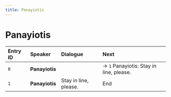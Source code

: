 ```yaml
---
title: Panayiotis
---
```


# Panayiotis


| Entry ID | Speaker | Dialogue | Next |
| :------- | :------ | :------- | :------------ |
| `0` | **Panayiotis** |  | → `1` Panayiotis: Stay in line, please\. |
| `1` | **Panayiotis** | Stay in line, please\. | End |

